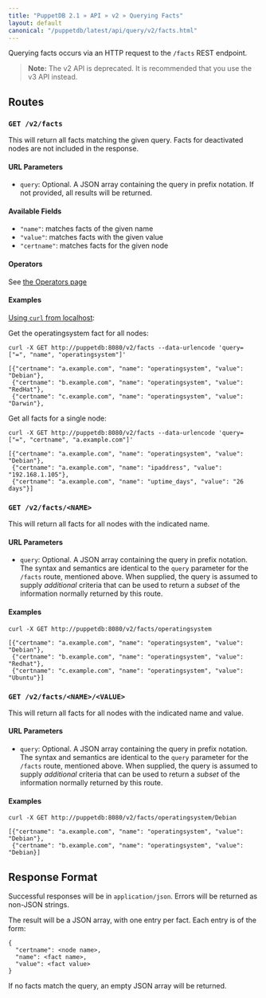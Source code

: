 ```yaml
---
title: "PuppetDB 2.1 » API » v2 » Querying Facts"
layout: default
canonical: "/puppetdb/latest/api/query/v2/facts.html"
---
```


[curl]: ../curl.html#using-curl-from-localhost-non-sslhttp

Querying facts occurs via an HTTP request to the
`/facts` REST endpoint.

> **Note:** The v2 API is deprecated. It is recommended that you use the v3 API instead.

## Routes

### `GET /v2/facts`

This will return all facts matching the given query. Facts for
deactivated nodes are not included in the response.

#### URL Parameters

* `query`: Optional. A JSON array containing the query in prefix notation. If
  not provided, all results will be returned.

#### Available Fields

* `"name"`: matches facts of the given name
* `"value"`: matches facts with the given value
* `"certname"`: matches facts for the given node

#### Operators

See [the Operators page](./operators.html)

#### Examples

[Using `curl` from localhost][curl]:

Get the operatingsystem fact for all nodes:

    curl -X GET http://puppetdb:8080/v2/facts --data-urlencode 'query=["=", "name", "operatingsystem"]'

    [{"certname": "a.example.com", "name": "operatingsystem", "value": "Debian"},
     {"certname": "b.example.com", "name": "operatingsystem", "value": "RedHat"},
     {"certname": "c.example.com", "name": "operatingsystem", "value": "Darwin"},

Get all facts for a single node:

    curl -X GET http://puppetdb:8080/v2/facts --data-urlencode 'query=["=", "certname", "a.example.com"]'

    [{"certname": "a.example.com", "name": "operatingsystem", "value": "Debian"},
     {"certname": "a.example.com", "name": "ipaddress", "value": "192.168.1.105"},
     {"certname": "a.example.com", "name": "uptime_days", "value": "26 days"}]

### `GET /v2/facts/<NAME>`

This will return all facts for all nodes with the indicated
name.

#### URL Parameters

* `query`: Optional. A JSON array containing the query in prefix
  notation. The syntax and semantics are identical to the `query`
  parameter for the `/facts` route, mentioned above. When supplied,
  the query is assumed to supply _additional_ criteria that can be
  used to return a _subset_ of the information normally returned by
  this route.

#### Examples

    curl -X GET http://puppetdb:8080/v2/facts/operatingsystem

    [{"certname": "a.example.com", "name": "operatingsystem", "value": "Debian"},
     {"certname": "b.example.com", "name": "operatingsystem", "value": "Redhat"},
     {"certname": "c.example.com", "name": "operatingsystem", "value": "Ubuntu"}]

### `GET /v2/facts/<NAME>/<VALUE>`

This will return all facts for all nodes with the indicated name and
value.

#### URL Parameters

* `query`: Optional. A JSON array containing the query in prefix
  notation. The syntax and semantics are identical to the `query`
  parameter for the `/facts` route, mentioned above. When supplied,
  the query is assumed to supply _additional_ criteria that can be
  used to return a _subset_ of the information normally returned by
  this route.

#### Examples

    curl -X GET http://puppetdb:8080/v2/facts/operatingsystem/Debian

    [{"certname": "a.example.com", "name": "operatingsystem", "value": "Debian"},
     {"certname": "b.example.com", "name": "operatingsystem", "value": "Debian}]

## Response Format

Successful responses will be in `application/json`. Errors will be returned as
non-JSON strings.

The result will be a JSON array, with one entry per fact. Each entry is of the form:

    {
      "certname": <node name>,
      "name": <fact name>,
      "value": <fact value>
    }

If no facts match the query, an empty JSON array will be returned.

